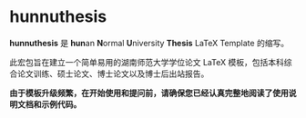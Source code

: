 # hunnuthesis

**hunnuthesis** 是 **hun**an **N**ormal **U**niversity **Thesis** LaTeX Template 的缩写。

此宏包旨在建立一个简单易用的湖南师范大学学位论文 LaTeX 模板，包括本科综合论文训练、硕士论文、博士论文以及博士后出站报告。

**由于模板升级频繁，在开始使用和提问前，请确保您已经认真完整地阅读了使用说明文档和示例代码。**
